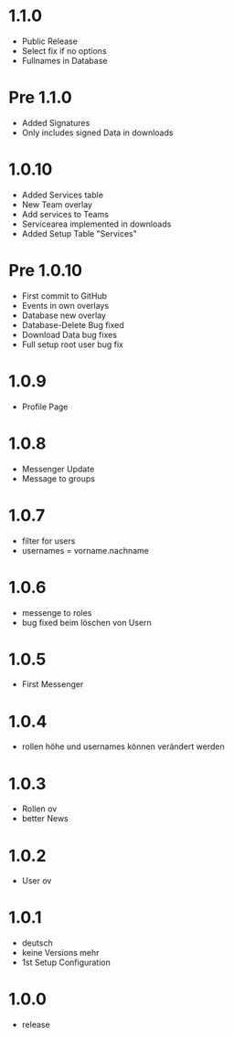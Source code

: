 # 1.1.0
 - Public Release
 - Select fix if no options
 - Fullnames in Database

# Pre 1.1.0
 - Added Signatures
 - Only includes signed Data in downloads

# 1.0.10
 - Added Services table
 - New Team overlay
 - Add services to Teams
 - Servicearea implemented in downloads
 - Added Setup Table "Services"

# Pre 1.0.10
 - First commit to GitHub
 - Events in own overlays
 - Database new overlay
 - Database-Delete Bug fixed
 - Download Data bug fixes
 - Full setup root user bug fix

# 1.0.9
 - Profile Page

# 1.0.8
 - Messenger Update
 - Message to groups

# 1.0.7
 - filter for users
 - usernames = vorname.nachname

# 1.0.6
 - messenge to roles
 - bug fixed beim löschen von Usern

# 1.0.5
 - First Messenger

# 1.0.4
 - rollen höhe und usernames können verändert werden

# 1.0.3
 - Rollen ov
 - better News

# 1.0.2
 - User ov

# 1.0.1
 - deutsch
 - keine Versions mehr
 - 1st Setup Configuration

# 1.0.0
 - release